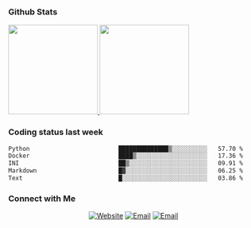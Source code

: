
### Github Stats

<a href="https://github.com/lileixuan">
  <img height="180em" src="https://github-readme-stats.vercel.app/api?username=lileixuan&theme=buefy&show_icons=true" />
  <img height="180em" src="https://github-readme-stats.vercel.app/api/top-langs/?username=lileixuan&theme=buefy&layout=compact" />
</a>

### Coding status last week 

<!--START_SECTION:waka-->

```txt
Python                         ██████████████▒░░░░░░░░░░   57.70 %
Docker                         ████▒░░░░░░░░░░░░░░░░░░░░   17.36 %
INI                            ██▒░░░░░░░░░░░░░░░░░░░░░░   09.91 %
Markdown                       █▓░░░░░░░░░░░░░░░░░░░░░░░   06.25 %
Text                           █░░░░░░░░░░░░░░░░░░░░░░░░   03.86 %
```

<!--END_SECTION:waka-->

### Connect with Me 

<p align="center">
<a href="https://www.koomu.cn/"><img alt="Website" src="https://img.shields.io/badge/Website-www.koomu.cn-blue?style=flat-square&logo=google-chrome"></a>
<a href="mailto:lileixuan@gmail.com"><img alt="Email" src="https://img.shields.io/badge/Email-lileixuan@gmail.com-blue?style=flat-square&logo=gmail"></a>
<a href="https://www.koomu.cn/rss/"><img alt="Email" src="https://img.shields.io/badge/RSS-www.koomu.cn%2Frss%2F-blue?style=flat-square&logo=rss"></a>


</p>
